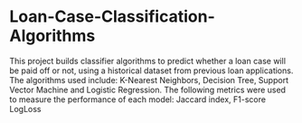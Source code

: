 # Loan-Case-Classification-Algorithms
This project builds classifier algorithms to predict whether a loan case will be paid off or not, using a historical dataset from previous loan applications. The algorithms used include: K-Nearest Neighbors,  Decision Tree,  Support Vector Machine and Logistic Regression. The following metrics were used to measure the performance of each model:  Jaccard index,  F1-score  LogLoss
